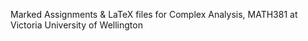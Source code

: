 Marked Assignments & LaTeX files for Complex Analysis, MATH381 at Victoria University of Wellington
